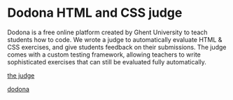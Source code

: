 # Dodona HTML and CSS judge

Dodona is a free online platform created by Ghent University
to teach students how to code. 
We wrote a judge to automatically evaluate HTML & CSS exercises, 
and give students feedback on their submissions.
The judge comes with a custom testing framework,
allowing teachers to write sophisticated exercises
that can still be evaluated fully automatically.

[the judge](https://github.com/dodona-edu/judge-html)

[dodona](https://github.com/dodona-edu)
